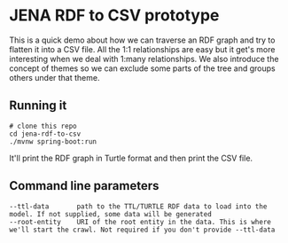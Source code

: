 # JENA RDF to CSV prototype

This is a quick demo about how we can traverse an RDF graph and try to flatten it into a CSV file. All the 1:1 relationships are easy but it get's more interesting when we deal with 1:many relationships. We also introduce the concept of themes so we can exclude some parts of the tree and groups others under that theme.

## Running it

    # clone this repo
    cd jena-rdf-to-csv
    ./mvnw spring-boot:run

It'll print the RDF graph in Turtle format and then print the CSV file.

## Command line parameters

    --ttl-data       path to the TTL/TURTLE RDF data to load into the model. If not supplied, some data will be generated
    --root-entity    URI of the root entity in the data. This is where we'll start the crawl. Not required if you don't provide --ttl-data